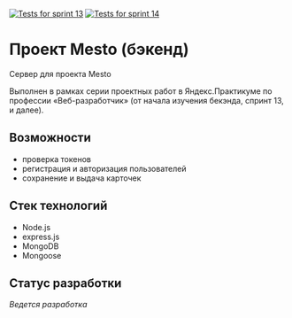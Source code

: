 [![Tests for sprint 13](https://github.com/novvember/express-mesto-gha/actions/workflows/tests-13-sprint.yml/badge.svg)](https://github.com/novvember/express-mesto-gha/actions/workflows/tests-13-sprint.yml) 
[![Tests for sprint 14](https://github.com/novvember/express-mesto-gha/actions/workflows/tests-14-sprint.yml/badge.svg)](https://github.com/novvember/express-mesto-gha/actions/workflows/tests-14-sprint.yml)
# Проект Mesto (бэкенд)

Сервер для проекта Mesto

Выполнен в рамках серии проектных работ в Яндекс.Практикуме по профессии «Веб-разработчик» (от начала изучения бекэнда, спринт 13, и далее).

## Возможности
- проверка токенов
- регистрация и авторизация пользователей
- сохранение и выдача карточек

## Стек технологий
- Node.js
- express.js
- MongoDB
- Mongoose

## Статус разработки
*Ведется разработка*
